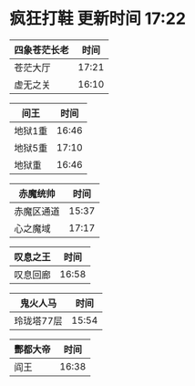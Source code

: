 # 疯狂打鞋 更新时间 17:22

| 四象苍茫长老   | 时间    |
|--------|-------|
| 苍茫大厅 | 17:21 |
| 虚无之关 | 16:10 |

| 间王   | 时间    |
|--------|-------|
| 地狱1重 | 16:46 |
| 地狱5重 | 17:10 |
| 地狱重 | 16:46 |

| 赤魔统帅   | 时间    |
|--------|-------|
| 赤魔区通道 | 15:37 |
| 心之魔域 | 17:17 |

| 叹息之王   | 时间    |
|--------|-------|
| 叹息回廊 | 16:58 |

| 鬼火人马   | 时间    |
|--------|-------|
| 玲珑塔77层 | 15:54 |

| 酆都大帝   | 时间    |
|--------|-------|
| 阎王 | 16:38 |
